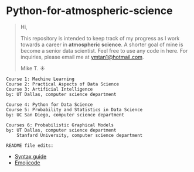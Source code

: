 # Python-for-atmospheric-science

>Hi,
>
>This repository is intended to keep track of my progress as I work towards a career in **atmospheric science**. 
>A shorter goal of mine is become a senior data scientist.
>Feel free to use any code in here. For inquiries, please email me at ymtan1@hotmail.com.
>
>Mike T. :sunny:

```
Course 1: Machine Learning
Course 2: Practical Aspects of Data Science
Course 3: Artificial Intelligence
by: UT Dallas, computer science department
```
```
Course 4: Python for Data Science
Course 5: Probability and Statistics in Data Science
by: UC San Diego, computer science department
```
```
Courses 6: Probabilistic Graphical Models
by: UT Dallas, computer science department
    Stanfard University, computer science department
```

`README file edits:`
- [Syntax guide](https://help.github.com/articles/basic-writing-and-formatting-syntax)
- [Emojicode](https://www.webfx.com/tools/emoji-cheat-sheet/)
